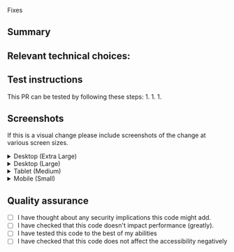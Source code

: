 <!-- Add reference to the issue this pull-request fixes.-->
Fixes

## Summary
<!-- Explain what you changed and why in one or two sentences. -->

## Relevant technical choices:
<!-- Are there any technical choices that affect more than this issue? If so, please explain why you made them.-->

## Test instructions

This PR can be tested by following these steps:
1.
1.
1.
<!-- Don't forget to test the unhappy-paths! -->

## Screenshots

If this is a visual change please include screenshots of the change at various screen sizes.

<details>
<summary>Desktop (Extra Large)</summary>

</details>

<details>
<summary>Desktop (Large)</summary>

</details>


<details>
<summary>Tablet (Medium)</summary>

</details>


<details>
<summary>Mobile (Small)</summary>

</details>

## Quality assurance
* [ ] I have thought about any security implications this code might add.
* [ ] I have checked that this code doesn't impact performance (greatly).
* [ ] I have tested this code to the best of my abilities
* [ ] I have checked that this code does not affect the accessibility negatively
